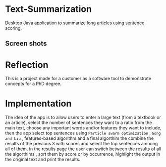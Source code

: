 # Text-Summarization
Desktop Java application to summarize long articles using sentence scoring.
## Screen shots
# Reflection
This is a project made for a customer as a software tool to demonstrate concepts for a PhD degree.
# Implementation
The idea of the app is to allow users to enter a large text (from a textbook or an article), select the number of sentences they want to a ratio from the main text, choose any important words and/or features they want to include, then the app select top sentences using `Particle swarm optimization` , `Gong and Liu` , features-based algorithm and a final algorthim the combine the results of the previous 3 with scores and select the top sentences amoung all of them.
in the results page the user can switch between the results of all the algorthims , sort them by score or by occurrence, highlight the output in the original text and print the results.



